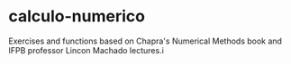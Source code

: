 # calculo-numerico

Exercises and functions based on Chapra's Numerical Methods book and IFPB professor Lincon Machado lectures.i
